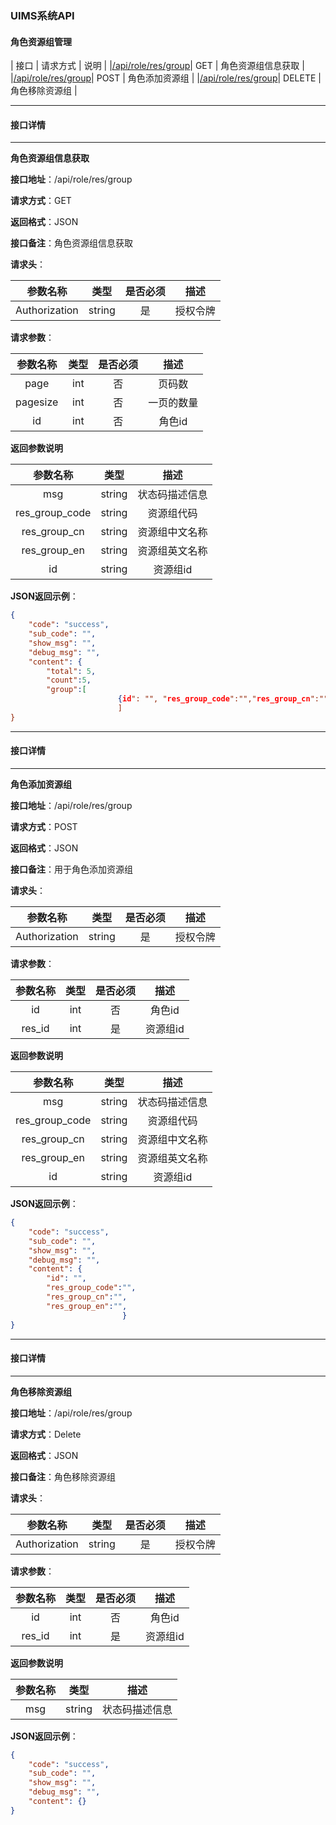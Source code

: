 ### UIMS系统API

#### 角色资源组管理
| 接口  | 请求方式 | 说明 |
|[/api/role/res/group](#RoleResGET)| GET | 角色资源组信息获取 |
|[/api/role/res/group](#RoleRespost)| POST | 角色添加资源组 |
|[/api/role/res/group](#RoleResDelete)| DELETE | 角色移除资源组 |

***

#### 接口详情
***

**<span name="RoleResGET">角色资源组信息获取</span>** 

**接口地址**：/api/role/res/group

**请求方式**：GET

**返回格式**：JSON

**接口备注**：角色资源组信息获取

**请求头**：

| 参数名称 | 类型 | 是否必须 | 描述 |
| :---: | :---: | :---: | :---: |
| Authorization | string | 是 | 授权令牌 |

**请求参数**：

| 参数名称 | 类型 | 是否必须 | 描述 |
| :---: | :---: | :---: | :---: |
| page | int | 否 | 页码数 |
| pagesize | int | 否 | 一页的数量 |
| id   | int | 否 | 角色id |


**返回参数说明**

| 参数名称 | 类型 | 描述 |
| :---: | :---: | :---: |
| msg | string | 状态码描述信息 |
| res_group_code | string | 资源组代码 |
| res_group_cn | string | 资源组中文名称 |
| res_group_en | string | 资源组英文名称 |
| id | string | 资源组id |



**JSON返回示例**：

```json
{
    "code": "success",
    "sub_code": "",
    "show_msg": "",
    "debug_msg": "",
    "content": {
        "total": 5,
        "count":5,
        "group":[
        				{id": "", "res_group_code":"","res_group_cn":"", "res_group_en":"" }
        				]
}
```

***

#### 接口详情
***

**<span name="RoleRespost">角色添加资源组</span>** 

**接口地址**：/api/role/res/group

**请求方式**：POST

**返回格式**：JSON

**接口备注**：用于角色添加资源组

**请求头**：

| 参数名称 | 类型 | 是否必须 | 描述 |
| :---: | :---: | :---: | :---: |
| Authorization | string | 是 | 授权令牌 |

**请求参数**：

| 参数名称 | 类型 | 是否必须 | 描述 |
| :---: | :---: | :---: | :---: |
| id   | int | 否 | 角色id |
| res_id   | int | 是 | 资源组id |


**返回参数说明**

| 参数名称 | 类型 | 描述 |
| :---: | :---: | :---: |
| msg | string | 状态码描述信息 |
| res_group_code | string | 资源组代码 |
| res_group_cn | string | 资源组中文名称 |
| res_group_en | string | 资源组英文名称 |
| id | string | 资源组id |



**JSON返回示例**：

```json
{
    "code": "success",
    "sub_code": "",
    "show_msg": "",
    "debug_msg": "",
    "content": {
    	"id": "",
        "res_group_code":"",
        "res_group_cn":"",   
        "res_group_en":"",
               			 }  
}
```

***

#### 接口详情
***

**<span name="RoleResDelete">角色移除资源组</span>** 

**接口地址**：/api/role/res/group

**请求方式**：Delete

**返回格式**：JSON

**接口备注**：角色移除资源组

**请求头**：

| 参数名称 | 类型 | 是否必须 | 描述 |
| :---: | :---: | :---: | :---: |
| Authorization | string | 是 | 授权令牌 |

**请求参数**：

| 参数名称 | 类型 | 是否必须 | 描述 |
| :---: | :---: | :---: | :---: |
| id   | int | 否 | 角色id |
| res_id  | int | 是 | 资源组id |


**返回参数说明**

| 参数名称 | 类型 | 描述 |
| :---: | :---: | :---: |
| msg | string | 状态码描述信息 |


**JSON返回示例**：

```json
{
    "code": "success",
    "sub_code": "",
    "show_msg": "",
    "debug_msg": "",
    "content": {}  
}
```